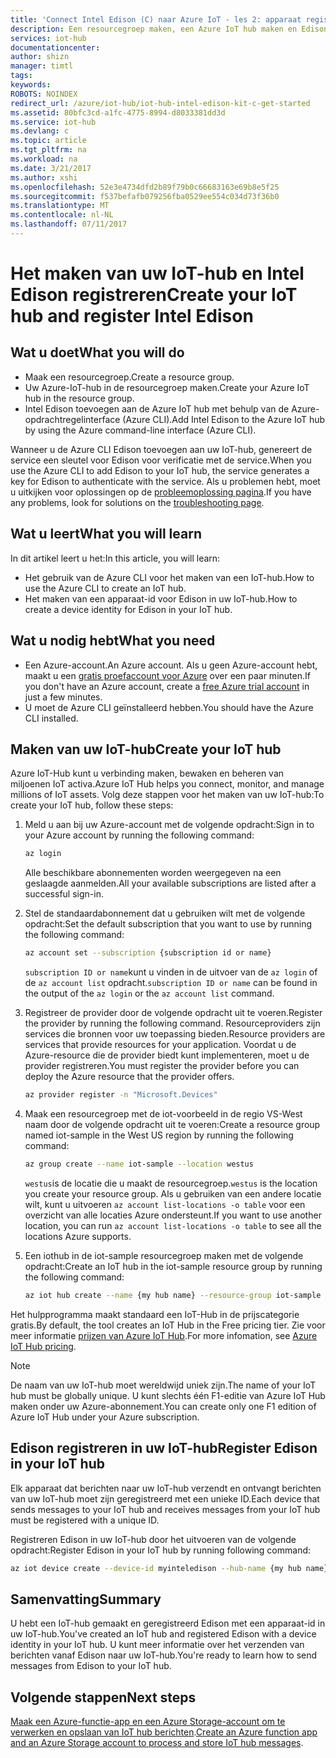 ```yaml
---
title: 'Connect Intel Edison (C) naar Azure IoT - les 2: apparaat registreren | Microsoft Docs'
description: Een resourcegroep maken, een Azure IoT hub maken en Edison registreren in de Azure IoT hub met behulp van de Azure CLI.
services: iot-hub
documentationcenter: 
author: shizn
manager: timtl
tags: 
keywords: 
ROBOTS: NOINDEX
redirect_url: /azure/iot-hub/iot-hub-intel-edison-kit-c-get-started
ms.assetid: 80bfc3cd-a1fc-4775-8994-d8033381dd3d
ms.service: iot-hub
ms.devlang: c
ms.topic: article
ms.tgt_pltfrm: na
ms.workload: na
ms.date: 3/21/2017
ms.author: xshi
ms.openlocfilehash: 52e3e4734dfd2b89f79b0c66683163e69b8e5f25
ms.sourcegitcommit: f537befafb079256fba0529ee554c034d73f36b0
ms.translationtype: MT
ms.contentlocale: nl-NL
ms.lasthandoff: 07/11/2017
---
```

# <a name="create-your-iot-hub-and-register-intel-edison"></a><span data-ttu-id="8364c-103">Het maken van uw IoT-hub en Intel Edison registreren</span><span class="sxs-lookup"><span data-stu-id="8364c-103">Create your IoT hub and register Intel Edison</span></span>
## <a name="what-you-will-do"></a><span data-ttu-id="8364c-104">Wat u doet</span><span class="sxs-lookup"><span data-stu-id="8364c-104">What you will do</span></span>
* <span data-ttu-id="8364c-105">Maak een resourcegroep.</span><span class="sxs-lookup"><span data-stu-id="8364c-105">Create a resource group.</span></span>
* <span data-ttu-id="8364c-106">Uw Azure-IoT-hub in de resourcegroep maken.</span><span class="sxs-lookup"><span data-stu-id="8364c-106">Create your Azure IoT hub in the resource group.</span></span>
* <span data-ttu-id="8364c-107">Intel Edison toevoegen aan de Azure IoT hub met behulp van de Azure-opdrachtregelinterface (Azure CLI).</span><span class="sxs-lookup"><span data-stu-id="8364c-107">Add Intel Edison to the Azure IoT hub by using the Azure command-line interface (Azure CLI).</span></span>

<span data-ttu-id="8364c-108">Wanneer u de Azure CLI Edison toevoegen aan uw IoT-hub, genereert de service een sleutel voor Edison voor verificatie met de service.</span><span class="sxs-lookup"><span data-stu-id="8364c-108">When you use the Azure CLI to add Edison to your IoT hub, the service generates a key for Edison to authenticate with the service.</span></span> <span data-ttu-id="8364c-109">Als u problemen hebt, moet u uitkijken voor oplossingen op de [probleemoplossing pagina][troubleshooting].</span><span class="sxs-lookup"><span data-stu-id="8364c-109">If you have any problems, look for solutions on the [troubleshooting page][troubleshooting].</span></span>

## <a name="what-you-will-learn"></a><span data-ttu-id="8364c-110">Wat u leert</span><span class="sxs-lookup"><span data-stu-id="8364c-110">What you will learn</span></span>
<span data-ttu-id="8364c-111">In dit artikel leert u het:</span><span class="sxs-lookup"><span data-stu-id="8364c-111">In this article, you will learn:</span></span>
* <span data-ttu-id="8364c-112">Het gebruik van de Azure CLI voor het maken van een IoT-hub.</span><span class="sxs-lookup"><span data-stu-id="8364c-112">How to use the Azure CLI to create an IoT hub.</span></span>
* <span data-ttu-id="8364c-113">Het maken van een apparaat-id voor Edison in uw IoT-hub.</span><span class="sxs-lookup"><span data-stu-id="8364c-113">How to create a device identity for Edison in your IoT hub.</span></span>

## <a name="what-you-need"></a><span data-ttu-id="8364c-114">Wat u nodig hebt</span><span class="sxs-lookup"><span data-stu-id="8364c-114">What you need</span></span>
* <span data-ttu-id="8364c-115">Een Azure-account.</span><span class="sxs-lookup"><span data-stu-id="8364c-115">An Azure account.</span></span> <span data-ttu-id="8364c-116">Als u geen Azure-account hebt, maakt u een [gratis proefaccount voor Azure](http://azure.microsoft.com/pricing/free-trial/) over een paar minuten.</span><span class="sxs-lookup"><span data-stu-id="8364c-116">If you don't have an Azure account, create a [free Azure trial account](http://azure.microsoft.com/pricing/free-trial/) in just a few minutes.</span></span>
* <span data-ttu-id="8364c-117">U moet de Azure CLI geïnstalleerd hebben.</span><span class="sxs-lookup"><span data-stu-id="8364c-117">You should have the Azure CLI installed.</span></span>

## <a name="create-your-iot-hub"></a><span data-ttu-id="8364c-118">Maken van uw IoT-hub</span><span class="sxs-lookup"><span data-stu-id="8364c-118">Create your IoT hub</span></span>
<span data-ttu-id="8364c-119">Azure IoT-Hub kunt u verbinding maken, bewaken en beheren van miljoenen IoT activa.</span><span class="sxs-lookup"><span data-stu-id="8364c-119">Azure IoT Hub helps you connect, monitor, and manage millions of IoT assets.</span></span> <span data-ttu-id="8364c-120">Volg deze stappen voor het maken van uw IoT-hub:</span><span class="sxs-lookup"><span data-stu-id="8364c-120">To create your IoT hub, follow these steps:</span></span>

1. <span data-ttu-id="8364c-121">Meld u aan bij uw Azure-account met de volgende opdracht:</span><span class="sxs-lookup"><span data-stu-id="8364c-121">Sign in to your Azure account by running the following command:</span></span>

   ```bash
   az login
   ```

   <span data-ttu-id="8364c-122">Alle beschikbare abonnementen worden weergegeven na een geslaagde aanmelden.</span><span class="sxs-lookup"><span data-stu-id="8364c-122">All your available subscriptions are listed after a successful sign-in.</span></span>

2. <span data-ttu-id="8364c-123">Stel de standaardabonnement dat u gebruiken wilt met de volgende opdracht:</span><span class="sxs-lookup"><span data-stu-id="8364c-123">Set the default subscription that you want to use by running the following command:</span></span>

   ```bash
   az account set --subscription {subscription id or name}
   ```

   <span data-ttu-id="8364c-124">`subscription ID or name`kunt u vinden in de uitvoer van de `az login` of de `az account list` opdracht.</span><span class="sxs-lookup"><span data-stu-id="8364c-124">`subscription ID or name` can be found in the output of the `az login` or the `az account list` command.</span></span>

3. <span data-ttu-id="8364c-125">Registreer de provider door de volgende opdracht uit te voeren.</span><span class="sxs-lookup"><span data-stu-id="8364c-125">Register the provider by running the following command.</span></span> <span data-ttu-id="8364c-126">Resourceproviders zijn services die bronnen voor uw toepassing bieden.</span><span class="sxs-lookup"><span data-stu-id="8364c-126">Resource providers are services that provide resources for your application.</span></span> <span data-ttu-id="8364c-127">Voordat u de Azure-resource die de provider biedt kunt implementeren, moet u de provider registreren.</span><span class="sxs-lookup"><span data-stu-id="8364c-127">You must register the provider before you can deploy the Azure resource that the provider offers.</span></span>

   ```bash
   az provider register -n "Microsoft.Devices"
   ```
4. <span data-ttu-id="8364c-128">Maak een resourcegroep met de iot-voorbeeld in de regio VS-West naam door de volgende opdracht uit te voeren:</span><span class="sxs-lookup"><span data-stu-id="8364c-128">Create a resource group named iot-sample in the West US region by running the following command:</span></span>

   ```bash
   az group create --name iot-sample --location westus
   ```

   <span data-ttu-id="8364c-129">`westus`is de locatie die u maakt de resourcegroep.</span><span class="sxs-lookup"><span data-stu-id="8364c-129">`westus` is the location you create your resource group.</span></span> <span data-ttu-id="8364c-130">Als u gebruiken van een andere locatie wilt, kunt u uitvoeren `az account list-locations -o table` voor een overzicht van alle locaties Azure ondersteunt.</span><span class="sxs-lookup"><span data-stu-id="8364c-130">If you want to use another location, you can run `az account list-locations -o table` to see all the locations Azure supports.</span></span>

5. <span data-ttu-id="8364c-131">Een iothub in de iot-sample resourcegroep maken met de volgende opdracht:</span><span class="sxs-lookup"><span data-stu-id="8364c-131">Create an IoT hub in the iot-sample resource group by running the following command:</span></span>

   ```bash
   az iot hub create --name {my hub name} --resource-group iot-sample
   ```

<span data-ttu-id="8364c-132">Het hulpprogramma maakt standaard een IoT-Hub in de prijscategorie gratis.</span><span class="sxs-lookup"><span data-stu-id="8364c-132">By default, the tool creates an IoT Hub in the Free pricing tier.</span></span> <span data-ttu-id="8364c-133">Zie voor meer informatie [prijzen van Azure IoT Hub](https://azure.microsoft.com/pricing/details/iot-hub/).</span><span class="sxs-lookup"><span data-stu-id="8364c-133">For more infomation, see [Azure IoT Hub pricing](https://azure.microsoft.com/pricing/details/iot-hub/).</span></span>

> [!NOTE] 
> <span data-ttu-id="8364c-134">De naam van uw IoT-hub moet wereldwijd uniek zijn.</span><span class="sxs-lookup"><span data-stu-id="8364c-134">The name of your IoT hub must be globally unique.</span></span>
> <span data-ttu-id="8364c-135">U kunt slechts één F1-editie van Azure IoT Hub maken onder uw Azure-abonnement.</span><span class="sxs-lookup"><span data-stu-id="8364c-135">You can create only one F1 edition of Azure IoT Hub under your Azure subscription.</span></span>


## <a name="register-edison-in-your-iot-hub"></a><span data-ttu-id="8364c-136">Edison registreren in uw IoT-hub</span><span class="sxs-lookup"><span data-stu-id="8364c-136">Register Edison in your IoT hub</span></span>
<span data-ttu-id="8364c-137">Elk apparaat dat berichten naar uw IoT-hub verzendt en ontvangt berichten van uw IoT-hub moet zijn geregistreerd met een unieke ID.</span><span class="sxs-lookup"><span data-stu-id="8364c-137">Each device that sends messages to your IoT hub and receives messages from your IoT hub must be registered with a unique ID.</span></span>

<span data-ttu-id="8364c-138">Registreren Edison in uw IoT-hub door het uitvoeren van de volgende opdracht:</span><span class="sxs-lookup"><span data-stu-id="8364c-138">Register Edison in your IoT hub by running following command:</span></span>

```bash
az iot device create --device-id myinteledison --hub-name {my hub name}
```

## <a name="summary"></a><span data-ttu-id="8364c-139">Samenvatting</span><span class="sxs-lookup"><span data-stu-id="8364c-139">Summary</span></span>
<span data-ttu-id="8364c-140">U hebt een IoT-hub gemaakt en geregistreerd Edison met een apparaat-id in uw IoT-hub.</span><span class="sxs-lookup"><span data-stu-id="8364c-140">You've created an IoT hub and registered Edison with a device identity in your IoT hub.</span></span> <span data-ttu-id="8364c-141">U kunt meer informatie over het verzenden van berichten vanaf Edison naar uw IoT-hub.</span><span class="sxs-lookup"><span data-stu-id="8364c-141">You're ready to learn how to send messages from Edison to your IoT hub.</span></span>

## <a name="next-steps"></a><span data-ttu-id="8364c-142">Volgende stappen</span><span class="sxs-lookup"><span data-stu-id="8364c-142">Next steps</span></span>
<span data-ttu-id="8364c-143">[Maak een Azure-functie-app en een Azure Storage-account om te verwerken en opslaan van IoT hub berichten][process-and-store-iot-hub-messages].</span><span class="sxs-lookup"><span data-stu-id="8364c-143">[Create an Azure function app and an Azure Storage account to process and store IoT hub messages][process-and-store-iot-hub-messages].</span></span>


<!-- Images and links -->

[troubleshooting]: iot-hub-intel-edison-kit-c-troubleshooting.md
[process-and-store-iot-hub-messages]: iot-hub-intel-edison-kit-c-lesson3-deploy-resource-manager-template.md